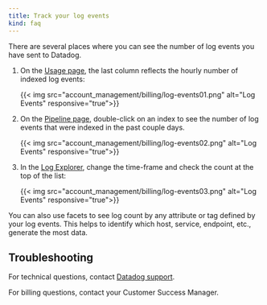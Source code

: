 ```yaml
---
title: Track your log events
kind: faq
---
```


There are several places where you can see the number of log events you have sent to Datadog.

1. On the [Usage page][1], the last column reflects the hourly number of indexed log events:

    {{< img src="account_management/billing/log-events01.png" alt="Log Events" responsive="true">}}

2. On the [Pipeline page][2], double-click on an index to see the number of log events that were indexed in the past couple days.

    {{< img src="account_management/billing/log-events02.png" alt="Log Events" responsive="true">}}

3. In the [Log Explorer][3], change the time-frame and check the count at the top of the list:

    {{< img src="account_management/billing/log-events03.png" alt="Log Events" responsive="true">}}

You can also use facets to see log count by any attribute or tag defined by your log events. This helps to identify which host, service, endpoint, etc., generate the most data.

## Troubleshooting
For technical questions, contact [Datadog support][4].

For billing questions, contact your Customer Success Manager.

[1]: https://app.datadoghq.com/account/usage/hourly
[2]: https://app.datadoghq.com/logs/pipelines
[3]: https://app.datadoghq.com/logs
[4]: /help
